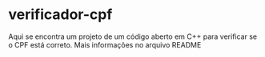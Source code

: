 # verificador-cpf
Aqui se encontra um projeto de um código aberto em C++ para verificar se o CPF está correto. Mais informações no arquivo README
